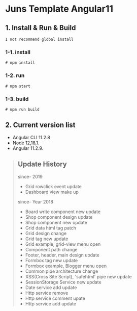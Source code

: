 # Juns Template Angular11

## 1. Install & Run & Build
`I not recommend global install`

### 1-1. install
```console
# npm install
```

### 1-2. run
```console
# npm start
```

### 1-3. build
```console
# npm run build
```


## 2. Current version list

- Angular CLI 11.2.8
- Node 12,18,1.
- Angular 11.2.9.

> ## Update History
> since- 2019
> - Grid rowclick event update
> - Dashboard view make up
>
> since- Year 2018
> - Board write component new update
> - Shop component design update
> - Shop component new update
> - Grid data html tag patch
> - Grid design change
> - Grid tag new update
> - Grid example, grid-view menu open
> - Component path change
> - Footer, header, main design update
> - Formbox tag new update
> - Formbox example, Blogger menu open
> - Common pipe architecture change
> - XSS(Cross Site Script), 'safehtml' pipe new update
> - SessionStorage Service new update
> - Date service add update
> - Http service remove
> - Http service comment upate
> - Http service add update
